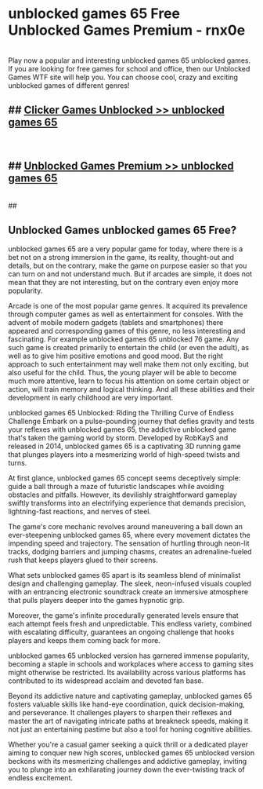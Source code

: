 # unblocked games 65  Free Unblocked Games Premium - rnx0e <br>
<br>
Play now a popular and interesting unblocked games 65 unblocked games. If you are looking for free games for school and office, then our Unblocked Games WTF site will help you. You can choose cool, crazy and exciting unblocked games of different genres!


## ##  [Clicker Games Unblocked >> unblocked games 65](http://freeplayer.one?title=unblocked_games_65&ref=UGames)
  <br>

##  ## [Unblocked Games Premium >> unblocked games 65](http://freeplayer.one?title=unblocked_games_65&ref=UGames)
  <br>
  ##



## Unblocked Games unblocked games 65 Free?

unblocked games 65 are a very popular game for today, where there is a bet not on a strong immersion in the game, its reality, thought-out and details, but on the contrary, make the game on purpose easier so that you can turn on and not understand much. But if arcades are simple, it does not mean that they are not interesting, but on the contrary even enjoy more popularity.

Arcade is one of the most popular game genres. It acquired its prevalence through computer games as well as entertainment for consoles. With the advent of mobile modern gadgets (tablets and smartphones) there appeared and corresponding games of this genre, no less interesting and fascinating. For example unblocked games 65 unblocked 76 game. Any such game is created primarily to entertain the child (or even the adult), as well as to give him positive emotions and good mood. But the right approach to such entertainment may well make them not only exciting, but also useful for the child. Thus, the young player will be able to become much more attentive, learn to focus his attention on some certain object or action, will train memory and logical thinking. And all these abilities and their development in early childhood are very important.

unblocked games 65 Unblocked: Riding the Thrilling Curve of Endless Challenge
Embark on a pulse-pounding journey that defies gravity and tests your reflexes with unblocked games 65, the addictive unblocked game that's taken the gaming world by storm. Developed by RobKayS and released in 2014, unblocked games 65 is a captivating 3D running game that plunges players into a mesmerizing world of high-speed twists and turns.

At first glance, unblocked games 65 concept seems deceptively simple: guide a ball through a maze of futuristic landscapes while avoiding obstacles and pitfalls. However, its devilishly straightforward gameplay swiftly transforms into an electrifying experience that demands precision, lightning-fast reactions, and nerves of steel.

The game's core mechanic revolves around maneuvering a ball down an ever-steepening unblocked games 65, where every movement dictates the impending speed and trajectory. The sensation of hurtling through neon-lit tracks, dodging barriers and jumping chasms, creates an adrenaline-fueled rush that keeps players glued to their screens.

What sets unblocked games 65 apart is its seamless blend of minimalist design and challenging gameplay. The sleek, neon-infused visuals coupled with an entrancing electronic soundtrack create an immersive atmosphere that pulls players deeper into the games hypnotic grip.

Moreover, the game's infinite procedurally generated levels ensure that each attempt feels fresh and unpredictable. This endless variety, combined with escalating difficulty, guarantees an ongoing challenge that hooks players and keeps them coming back for more.

unblocked games 65 unblocked version has garnered immense popularity, becoming a staple in schools and workplaces where access to gaming sites might otherwise be restricted. Its availability across various platforms has contributed to its widespread acclaim and devoted fan base.

Beyond its addictive nature and captivating gameplay, unblocked games 65 fosters valuable skills like hand-eye coordination, quick decision-making, and perseverance. It challenges players to sharpen their reflexes and master the art of navigating intricate paths at breakneck speeds, making it not just an entertaining pastime but also a tool for honing cognitive abilities.

Whether you're a casual gamer seeking a quick thrill or a dedicated player aiming to conquer new high scores, unblocked games 65 unblocked version beckons with its mesmerizing challenges and addictive gameplay, inviting you to plunge into an exhilarating journey down the ever-twisting track of endless excitement.